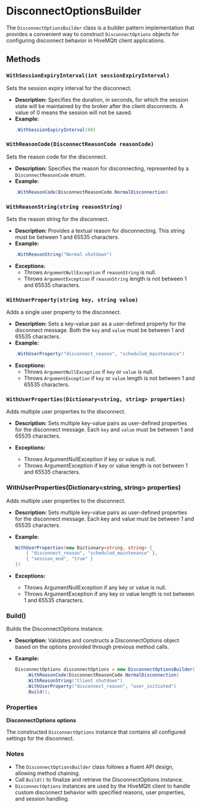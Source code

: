 
# DisconnectOptionsBuilder

The `DisconnectOptionsBuilder` class is a builder pattern implementation that provides a convenient way to construct `DisconnectOptions` objects for configuring disconnect behavior in HiveMQtt client applications.

## Methods

### `WithSessionExpiryInterval(int sessionExpiryInterval)`

Sets the session expiry interval for the disconnect.

- **Description:** Specifies the duration, in seconds, for which the session state will be maintained by the broker after the client disconnects. A value of 0 means the session will not be saved.
- **Example:** 
  ```csharp
  .WithSessionExpiryInterval(60)
  ```

### `WithReasonCode(DisconnectReasonCode reasonCode)`

Sets the reason code for the disconnect.

- **Description:** Specifies the reason for disconnecting, represented by a `DisconnectReasonCode` enum.
- **Example:** 
  ```csharp
  .WithReasonCode(DisconnectReasonCode.NormalDisconnection)
  ```

### `WithReasonString(string reasonString)`

Sets the reason string for the disconnect.

- **Description:** Provides a textual reason for disconnecting. This string must be between 1 and 65535 characters.
- **Example:** 
  ```csharp
  .WithReasonString("Normal shutdown")
  ```
- **Exceptions:**
  - Throws `ArgumentNullException` if `reasonString` is null.
  - Throws `ArgumentException` if `reasonString` length is not between 1 and 65535 characters.

### `WithUserProperty(string key, string value)`

Adds a single user property to the disconnect.

- **Description:** Sets a key-value pair as a user-defined property for the disconnect message. Both the `key` and `value` must be between 1 and 65535 characters.
- **Example:** 
  ```csharp
  .WithUserProperty("disconnect_reason", "scheduled_maintenance")
  ```
- **Exceptions:**
  - Throws `ArgumentNullException` if `key` or `value` is null.
  - Throws `ArgumentException` if `key` or `value` length is not between 1 and 65535 characters.

### `WithUserProperties(Dictionary<string, string> properties)`

Adds multiple user properties to the disconnect.

- **Description:** Sets multiple key-value pairs as user-defined properties for the disconnect message. Each `key` and `value` must be between 1 and 65535 characters.

- **Exceptions:**
	- Throws ArgumentNullException if key or value is null.
	- Throws ArgumentException if key or value length is not between 1 and 65535 characters.

### WithUserProperties(Dictionary<string, string> properties)

Adds multiple user properties to the disconnect.

- **Description:** Sets multiple key-value pairs as user-defined properties for the disconnect message. Each key and value must be between 1 and 65535 characters.

- **Example:**
    ```csharp
    WithUserProperties(new Dictionary<string, string> {
        { "disconnect_reason", "scheduled_maintenance" },
        { "session_end", "true" }
    })
    ```
- **Exceptions:**
	- Throws ArgumentNullException if any key or value is null.
	- Throws ArgumentException if any key or value length is not between 1 and 65535 characters.

### Build()

Builds the DisconnectOptions instance.

- **Description:** Validates and constructs a DisconnectOptions object based on the options provided through previous method calls.

- **Example:**
    ```csharp
    DisconnectOptions disconnectOptions = new DisconnectOptionsBuilder()
        .WithReasonCode(DisconnectReasonCode.NormalDisconnection)
        .WithReasonString("Client shutdown")
        .WithUserProperty("disconnect_reason", "user_initiated")
        .Build();
    ```
### Properties

**DisconnectOptions options**

The constructed `DisconnectOptions` instance that contains all configured settings for the disconnect.

### Notes

- The `DisconnectOptionsBuilder` class follows a fluent API design, allowing method chaining.
- Call `Build()` to finalize and retrieve the DisconnectOptions instance.
- `DisconnectOptions` instances are used by the HiveMQtt client to handle custom disconnect behavior with specified reasons, user properties, and session handling.
